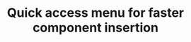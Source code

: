---
slug: flow-quick-access-menu
version: v1.404.0
title: Quick access menu for faster component insertion
tags: ['Flow Editor']
description: Introducing the Quick Access Menu—a streamlined solution that centralizes all key features previously scattered across side panels. Now, you can benefit from the full potential of search, enhanced by intuitive filters, all in one place.
features:
  [
    'Powerful Searchbar: Instantly locate flows, scripts, flow logic, or generate new AI scripts.',
    'Smart Filters: Easily explore components from both the Hub and your Workspace.',
    'Keyboard Navigation: Quickly select components.'
  ]
video: /videos/quick_access_menu.mp4
docs: /docs/flows/flow_editor
---